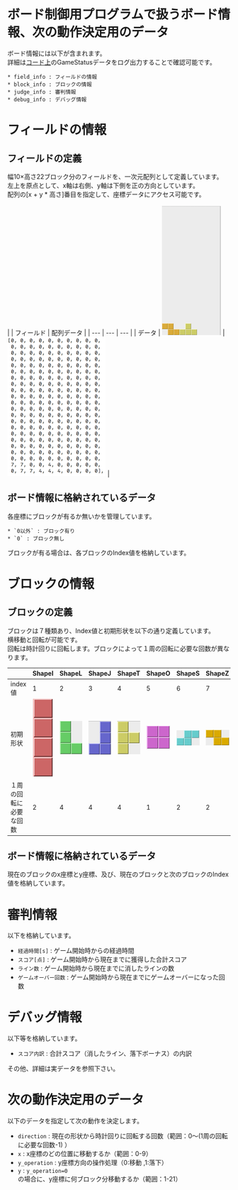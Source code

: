 # ボード制御用プログラムで扱うボード情報、次の動作決定用のデータ

ボード情報には以下が含まれます。<br>
詳細は[コード上](../../../board_controller.py)のGameStatusデータをログ出力することで確認可能です。

```
* field_info : フィールドの情報
* block_info : ブロックの情報
* judge_info : 審判情報
* debug_info : デバッグ情報
```

# フィールドの情報

## フィールドの定義
幅10×高さ22ブロック分のフィールドを、一次元配列として定義しています。<br>
左上を原点として、x軸は右側、y軸は下側を正の方向としています。<br>
配列の[x + y * 高さ]番目を指定して、座標データにアクセス可能です。<br>
<br>
|     |  フィールド  |  配列データ  |
| --- | --- | --- |
| データ | ![Screenshot](../pics/field_data.png) | ![Screenshot](../pics/matrix_data.png) |

## ボード情報に格納されているデータ

各座標にブロックが有るか無いかを管理しています。

```
* `0以外` : ブロック有り
* `0` : ブロック無し
```

ブロックが有る場合は、各ブロックのIndex値を格納しています。

# ブロックの情報

## ブロックの定義
ブロックは７種類あり、Index値と初期形状を以下の通り定義しています。<br>
横移動と回転が可能です。<br>
回転は時計回りに回転します。ブロックによって１周の回転に必要な回数が異なります。<br>

|     |  ShapeI  |  ShapeL  |  ShapeJ  |  ShapeT  |  ShapeO  |  ShapeS  |  ShapeZ  |
| --- | --- | --- | --- | --- | --- | --- | --- | 
| index値 | 1 | 2 | 3 | 4 | 5 | 6 | 7 | 
| 初期形状 | ![Screenshot](../pics/ShapeI.png) | ![Screenshot](../pics/ShapeL.png) | ![Screenshot](../pics/ShapeJ.png) | ![Screenshot](../pics/ShapeT.png) | ![Screenshot](../pics/ShapeO.png) | ![Screenshot](../pics/ShapeS.png) | ![Screenshot](../pics/ShapeZ.png) | 
| １周の回転に必要な回数 | 2 | 4 | 4 | 4 | 1 | 2 | 2 | 

## ボード情報に格納されているデータ

現在のブロックのx座標とy座標、及び、現在のブロックと次のブロックのIndex値を格納しています。<br>

# 審判情報

以下を格納しています。

* `経過時間[s]` : ゲーム開始時からの経過時間
* `スコア[点]` : ゲーム開始時から現在までに獲得した合計スコア
* `ライン数` : ゲーム開始時から現在までに消したラインの数
* `ゲームオーバー回数` : ゲーム開始時から現在までにゲームオーバーになった回数

# デバッグ情報

以下等を格納しています。

* `スコア内訳` : 合計スコア（消したライン、落下ボーナス）の内訳

その他、詳細は実データを参照下さい。

# 次の動作決定用のデータ

以下のデータを指定して次の動作を決定します。

* `direction` : 現在の形状から時計回りに回転する回数（範囲：0〜(1周の回転に必要な回数-1) ）
* `x` : x座標のどの位置に移動するか（範囲：0-9）
* `y_operation` : y座標方向の操作処理（0:移動 ,1:落下）
* `y` : `y_operation=0`の場合に、y座標に何ブロック分移動するか（範囲：1-21）
